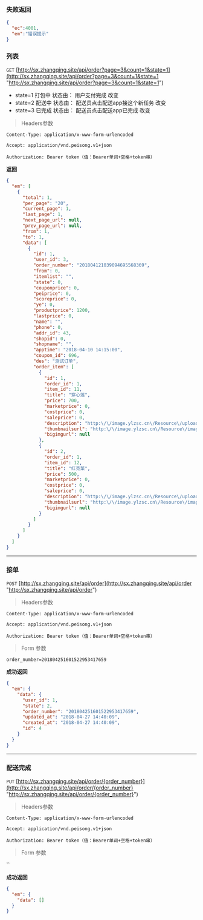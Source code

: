 ### 失败返回
```json
{
  "ec":4001,
  "em":"错误提示"
}
```

### 列表
`GET` [http://sx.zhangqing.site/api/order?page=3&count=1&state=1](http://sx.zhangqing.site/api/order?page=3&count=1&state=1 "http://sx.zhangqing.site/api/order?page=3&count=1&state=1")
- state=1 打包中 状态由： 用户支付完成 改变
- state=2 配送中 状态由： 配送员点击配送app接这个新任务 改变
- state=3 已完成 状态由： 配送员点击配送app已完成 改变

> Headers参数

`Content-Type: application/x-www-form-urlencoded`

`Accept: application/vnd.peisong.v1+json`

`Authorization: Bearer token（值：Bearer单词+空格+token串）`

**返回**
```json
{
  "em": [
    {
      "total": 1,
      "per_page": "20",
      "current_page": 1,
      "last_page": 1,
      "next_page_url": null,
      "prev_page_url": null,
      "from": 1,
      "to": 1,
      "data": [
        {
          "id": 1,
          "user_id": 3,
          "order_number": "201804121039094695568369",
          "from": 0,
          "itemlist": "",
          "state": 0,
          "couponprice": 0,
          "peiprice": 0,
          "scoreprice": 0,
          "ye": 0,
          "productprice": 1200,
          "lastprice": 0,
          "name": "",
          "phone": 0,
          "addr_id": 43,
          "shopid": 0,
          "shopname": "",
          "apptime": "2018-04-10 14:15:00",
          "coupon_id": 696,
          "des": "测试订单",
          "order_item": [
            {
              "id": 1,
              "order_id": 1,
              "item_id": 11,
              "title": "穿心莲",
              "price": 700,
              "marketprice": 0,
              "costprice": 0,
              "saleprice": 0,
              "description": "http:\/\/image.ylzsc.cn\/Resource\/uploadimages\/2016\/1607\/21\/43388020-6bae-4f97-8bd3-43aa715fa63c.jpg,http:\/\/image.ylzsc.cn\/Resource\/uploadimages\/2016\/1607\/21\/4e6c76bb-fc52-4e93-bd9d-63903b573474.jpg,http:\/\/image.ylzsc.cn\/Resource\/uploadimages\/2016\/1607\/21\/bfabd6dd-78d6-4e21-90d0-1b5b3bf642e5.jpg,http:\/\/image.ylzsc.cn\/Resource\/uploadimages\/2016\/1607\/21\/8bb4afe8-83a3-4f97-bec3-8d9f32bfad71.jpg,http:\/\/image.ylzsc.cn\/Resource\/uploadimages\/2016\/1607\/21\/78aa019d-b837-467b-a74f-3fba74ca699e.jpg",
              "thumbnailsurl": "http:\/\/image.ylzsc.cn\/Resource\/images\/2016\/1608\/18\/dbb8403d-18ba-4004-bb13-b9785ed51d7b.jpg",
              "bigimgurl": null
            },
            {
              "id": 2,
              "order_id": 1,
              "item_id": 12,
              "title": "红苋菜",
              "price": 500,
              "marketprice": 0,
              "costprice": 0,
              "saleprice": 0,
              "description": "http:\/\/image.ylzsc.cn\/Resource\/uploadimages\/2016\/1607\/21\/43388020-6bae-4f97-8bd3-43aa715fa63c.jpg,http:\/\/image.ylzsc.cn\/Resource\/uploadimages\/2016\/1607\/21\/4e6c76bb-fc52-4e93-bd9d-63903b573474.jpg,http:\/\/image.ylzsc.cn\/Resource\/uploadimages\/2016\/1607\/21\/bfabd6dd-78d6-4e21-90d0-1b5b3bf642e5.jpg,http:\/\/image.ylzsc.cn\/Resource\/uploadimages\/2016\/1607\/21\/8bb4afe8-83a3-4f97-bec3-8d9f32bfad71.jpg,http:\/\/image.ylzsc.cn\/Resource\/uploadimages\/2016\/1607\/21\/78aa019d-b837-467b-a74f-3fba74ca699e.jpg",
              "thumbnailsurl": "http:\/\/image.ylzsc.cn\/Resource\/images\/2016\/1608\/18\/dbb8403d-18ba-4004-bb13-b9785ed51d7b.jpg",
              "bigimgurl": null
            }
          ]
        }
      ]
    }
  ]
}
```

------------

### 接单
`POST` [http://sx.zhangqing.site/api/order](http://sx.zhangqing.site/api/order "http://sx.zhangqing.site/api/order")

> Headers参数

`Content-Type: application/x-www-form-urlencoded`

`Accept: application/vnd.peisong.v1+json`

`Authorization: Bearer token（值：Bearer单词+空格+token串）`

> Form 参数

`order_number=201804251601522953417659`

**成功返回**
```json
{
  "em": {
    "data": {
      "user_id": 1,
      "state": 2,
      "order_number": "201804251601522953417659",
      "updated_at": "2018-04-27 14:40:09",
      "created_at": "2018-04-27 14:40:09",
      "id": 4
    }
  }
}
```

------------

### 配送完成
`PUT` [http://sx.zhangqing.site/api/order/{order_number}](http://sx.zhangqing.site/api/order/{order_number} "http://sx.zhangqing.site/api/order/{order_number}")

> Headers参数

`Content-Type: application/x-www-form-urlencoded`

`Accept: application/vnd.peisong.v1+json`

`Authorization: Bearer token（值：Bearer单词+空格+token串）`

> Form 参数

``

**成功返回**
```json
{
  "em": {
    "data": []
  }
}
```



